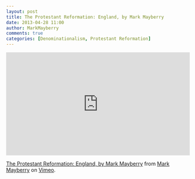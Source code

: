 ```yaml
---
layout: post
title: The Protestant Reformation: England, by Mark Mayberry
date: 2013-04-28 11:00
author: MarkMayberry
comments: true
categories: [Denominationalism, Protestant Reformation]
---
```

<iframe src="http://player.vimeo.com/video/65069077" width="500" height="281" frameborder="0" webkitAllowFullScreen mozallowfullscreen allowFullScreen></iframe> <p><a href="http://vimeo.com/65069077">The Protestant Reformation: England, by Mark Mayberry</a> from <a href="http://vimeo.com/ascoc">Mark Mayberry</a> on <a href="http://vimeo.com">Vimeo</a>.</p>
